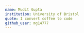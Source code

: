 ```yaml
---
name: Mudit Gupta
institution: University of Bristol
quote: I convert coffee to code
github_user: mg14777
---
```

